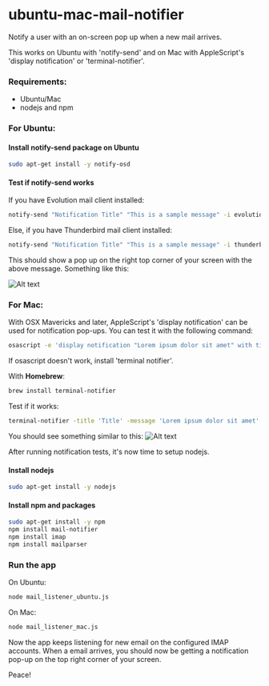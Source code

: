 # ubuntu-mac-mail-notifier
Notify a user with an on-screen pop up when a new mail arrives. 

This works on Ubuntu with 'notify-send' and on Mac with AppleScript's 'display notification' or 'terminal-notifier'.

### Requirements:
 - Ubuntu/Mac
 - nodejs and npm

### For Ubuntu:
#### Install notify-send package on Ubuntu
```sh
sudo apt-get install -y notify-osd
```

#### Test if notify-send works

If you have Evolution mail client installed:

```sh
notify-send "Notification Title" "This is a sample message" -i evolution -t 3000
```
Else, if you have Thunderbird mail client installed:
```sh
notify-send "Notification Title" "This is a sample message" -i thunderbird -t 3000
```

This should show a pop up on the right top corner of your screen with the above message. Something like this:

![Alt text](http://lh6.ggpht.com/_1QSDkzYY2vc/S-w3ptqX4YI/AAAAAAAABBI/bQaz5tiBAdo/Desk%201_008.png "Ubuntu Notification")

### For Mac:

With OSX Mavericks and later, AppleScript's 'display notification' can be used for notification pop-ups. You can test it with the following command:

```sh
osascript -e 'display notification "Lorem ipsum dolor sit amet" with title "Title"'
```

If osascript doesn't work, install 'terminal notifier'.

With **Homebrew**:

```sh
brew install terminal-notifier
```

Test if it works:

```sh
terminal-notifier -title 'Title' -message 'Lorem ipsum dolor sit amet' -open 'https://github.com/koujalgi-amith/ubuntu-mail-notifier'
```

You should see something similar to this:
![Alt text](http://cdn.osxdaily.com/wp-content/uploads/2014/01/notifications-banner-os-x.jpg "Mac Notification")

After running notification tests, it's now time to setup nodejs.

#### Install nodejs
```sh
sudo apt-get install -y nodejs
```

#### Install npm and packages
```sh
sudo apt-get install -y npm
npm install mail-notifier
npm install imap
npm install mailparser
```

### Run the app

On Ubuntu:

```sh
node mail_listener_ubuntu.js
```

On Mac:

```sh
node mail_listener_mac.js
```

Now the app keeps listening for new email on the configured IMAP accounts.
When a email arrives, you should now be getting a notification pop-up on the top right corner of your screen.

Peace!
